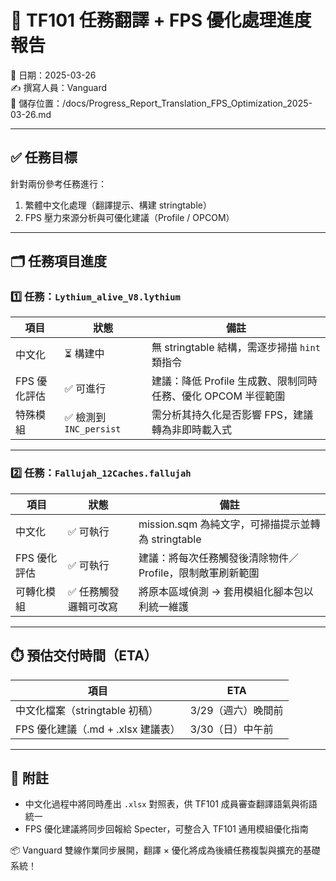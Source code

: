 # 📘 TF101 任務翻譯 + FPS 優化處理進度報告
📅 日期：2025-03-26  
✍️ 撰寫人員：Vanguard  
📁 儲存位置：/docs/Progress_Report_Translation_FPS_Optimization_2025-03-26.md

---

## ✅ 任務目標

針對兩份參考任務進行：

1. 繁體中文化處理（翻譯提示、構建 stringtable）
2. FPS 壓力來源分析與可優化建議（Profile / OPCOM）

---

## 🗂 任務項目進度

### 1️⃣ 任務：`Lythium_alive_V8.lythium`

| 項目 | 狀態 | 備註 |
|------|------|------|
| 中文化 | ⏳ 構建中 | 無 stringtable 結構，需逐步掃描 `hint` 類指令 |
| FPS 優化評估 | ✅ 可進行 | 建議：降低 Profile 生成數、限制同時任務、優化 OPCOM 半徑範圍 |
| 特殊模組 | ✅ 檢測到 `INC_persist` | 需分析其持久化是否影響 FPS，建議轉為非即時載入式 |

---

### 2️⃣ 任務：`Fallujah_12Caches.fallujah`

| 項目 | 狀態 | 備註 |
|------|------|------|
| 中文化 | ✅ 可執行 | mission.sqm 為純文字，可掃描提示並轉為 stringtable |
| FPS 優化評估 | ✅ 可執行 | 建議：將每次任務觸發後清除物件／Profile，限制敵軍刷新範圍 |
| 可轉化模組 | ✅ 任務觸發邏輯可改寫 | 將原本區域偵測 → 套用模組化腳本包以利統一維護 |

---

## ⏱️ 預估交付時間（ETA）

| 項目 | ETA |
|------|-----|
| 中文化檔案（stringtable 初稿） | 3/29（週六）晚間前 |
| FPS 優化建議（.md + .xlsx 建議表） | 3/30（日）中午前 |

---

## 📎 附註

- 中文化過程中將同時產出 `.xlsx` 對照表，供 TF101 成員審查翻譯語氣與術語統一
- FPS 優化建議將同步回報給 Specter，可整合入 TF101 通用模組優化指南

📦 Vanguard 雙線作業同步展開，翻譯 × 優化將成為後續任務複製與擴充的基礎系統！
